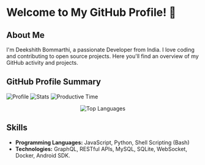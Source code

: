 # Welcome to My GitHub Profile! 👋

## About Me
I'm Deekshith Bommarthi, a passionate Developer from India. I love coding and contributing to open source projects. Here you'll find an overview of my GitHub activity and projects.

## GitHub Profile Summary
![Profile](http://github-profile-summary-cards.vercel.app/api/cards/profile-details?username=deekshith0509&theme=solarized)
![Stats](http://github-profile-summary-cards.vercel.app/api/cards/stats?username=deekshith0509&theme=zenburn)
![Productive Time](http://github-profile-summary-cards.vercel.app/api/cards/productive-time?username=deekshith0509&theme=zenburn&utcOffset=5.30)

<div  style="text-align: center">

![Top Languages](http://github-profile-summary-cards.vercel.app/api/cards/repos-per-language?username=deekshith0509&theme=transparent) 


</div>

## Skills
- **Programming Languages:** JavaScript, Python, Shell Scripting (Bash)
- **Technologies:** GraphQL, RESTful APIs, MySQL, SQLite, WebSocket, Docker, Android SDK.
